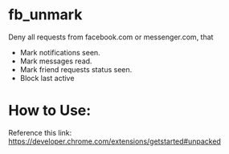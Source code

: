 # fb_unmark

Deny all requests from facebook.com or messenger.com, that
 - Mark notifications seen.
 - Mark messages read.
 - Mark friend requests status seen.
 - Block last active

# How to Use:
Reference this link: https://developer.chrome.com/extensions/getstarted#unpacked
